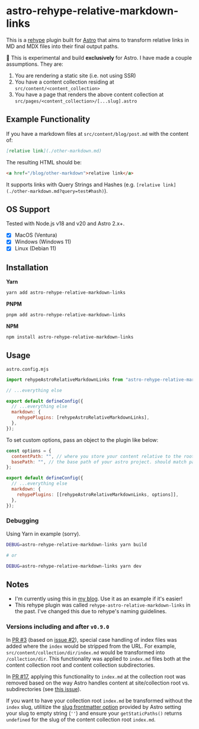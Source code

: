 # astro-rehype-relative-markdown-links

This is a [rehype](https://github.com/rehypejs/rehype) plugin built for [Astro](https://astro.build/) that aims to
transform relative links in MD and MDX files into their final output paths.

🚨 This is experimental and build **exclusively** for Astro. I have made a couple assumptions. They are:

1. You are rendering a static site (i.e. not using SSR)
2. You have a content collection residing at `src/content/<content_collection>`
3. You have a page that renders the above content collection at `src/pages/<content_collection>/[...slug].astro`

## Example Functionality

If you have a markdown files at `src/content/blog/post.md` with the content of:

```markdown
[relative link](./other-markdown.md)
```

The resulting HTML should be:

```html
<a href="/blog/other-markdown">relative link</a>
```

It supports links with Query Strings and Hashes (e.g. `[relative link](./other-markdown.md?query=test#hash)`).

## OS Support

Tested with Node.js v18 and v20 and Astro 2.x+.

- [x] MacOS (Ventura)
- [x] Windows (Windows 11)
- [x] Linux (Debian 11)

## Installation

**Yarn**

```bash
yarn add astro-rehype-relative-markdown-links
```

**PNPM**

```bash
pnpm add astro-rehype-relative-markdown-links
```

**NPM**

```bash
npm install astro-rehype-relative-markdown-links
```

## Usage

`astro.config.mjs`

```js
import rehypeAstroRelativeMarkdownLinks from "astro-rehype-relative-markdown-links";

// ...everything else

export default defineConfig({
  // ...everything else
  markdown: {
    rehypePlugins: [rehypeAstroRelativeMarkdownLinks],
  },
});
```

To set custom options, pass an object to the plugin like below:

```js
const options = {
  contentPath: "", // where you store your content relative to the root directory. default: 'src/content'
  basePath: "", // the base path of your astro project. should match path passed in astro config (https://docs.astro.build/en/reference/configuration-reference/#base). default: '/'
};

export default defineConfig({
  // ...everything else
  markdown: {
    rehypePlugins: [[rehypeAstroRelativeMarkdownLinks, options]],
  },
});
```

### Debugging

Using Yarn in example (sorry).

```bash
DEBUG=astro-rehype-relative-markdown-links yarn build

# or

DEBUG=astro-rehype-relative-markdown-links yarn dev
```

## Notes

- I'm currently using this in [my blog](https://github.com/vernak2539/words-byvernacchia). Use it as an example if it's easier!
- This rehype plugin was called `rehype-astro-relative-markdown-links` in the past. I've changed this due to rehype's naming guidelines.

### Versions including and after `v0.9.0`

In [PR #3](https://github.com/vernak2539/astro-rehype-relative-markdown-links/pull/3) (based on [issue #2](https://github.com/vernak2539/astro-rehype-relative-markdown-links/issues/2)), special case handling of index files was
added where the `index` would be stripped from the URL. For example, `src/content/collection/dir/index.md` would be
transformed into `/collection/dir`. This functionality was applied to `index.md` files both at the content collection
root and content collection subdirectories.

In [PR #17](https://github.com/vernak2539/astro-rehype-relative-markdown-links/pull/17), applying this functionality to
`index.md` at the collection root was removed based on the way Astro handles content at site/collection root vs. subdirectories
(see [this issue](https://github.com/withastro/astro/issues/7038)).

If you want to have your collection root `index.md` be transformed without the `index` slug, utilitize
the [slug frontmatter option](https://docs.astro.build/en/guides/content-collections/#defining-custom-slugs) provided by
Astro setting your slug to empty string (`''`) and ensure your `getStaticPaths()` returns `undefined` for the slug of
the content collection root `index.md`.
